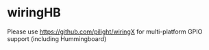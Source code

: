 wiringHB
========

Please use https://github.com/pilight/wiringX for multi-platform GPIO 
support (including Hummingboard)
